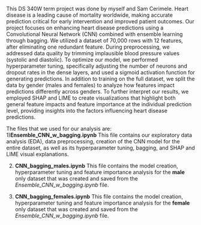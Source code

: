 This DS 340W term project was done by myself and Sam Cerimele. Heart disease is a leading cause of mortality worldwide, making accurate prediction critical for early intervention and improved patient outcomes. Our project focuses on enhancing heart disease predictions using a Convolutional Neural Network (CNN) combined with ensemble learning through bagging. We utilized a dataset of 70,000 rows with 12 features, after eliminating one redundant feature. During preprocessing, we addressed data quality by trimming implausible blood pressure values (systolic and diastolic). To optimize our model, we performed hyperparameter tuning, specifically adjusting the number of neurons and dropout rates in the dense layers, and used a sigmoid activation function for generating predictions. In addition to training on the full dataset, we split the data by gender (males and females) to analyze how features impact predictions differently across genders. To further interpret our results, we employed SHAP and LIME to create visualizations that highlight both general feature impacts and feature importance at the individual prediction level, providing insights into the factors influencing heart disease predictions.

The files that we used for our analysis are:
1)**Ensemble_CNN_w_bagging.ipynb** 
This file contains our exploratory data analysis (EDA), data preprocessing, creation of the CNN model for the entire dataset, as well as its hyperparameter tuning, bagging, and SHAP and LIME visual explanations.

2) **CNN_bagging_males.ipynb**
This file contains the model creation, hyperparameter tuning and feature importance analysis for the **male** only dataset that was created and saved from the _Ensemble_CNN_w_bagging.ipynb_ file.

3) **CNN_bagging_females.ipynb**
This file contains the model creation, hyperparameter tuning and feature importance analysis for the **female** only dataset that was created and saved from the _Ensemble_CNN_w_bagging.ipynb_ file.

